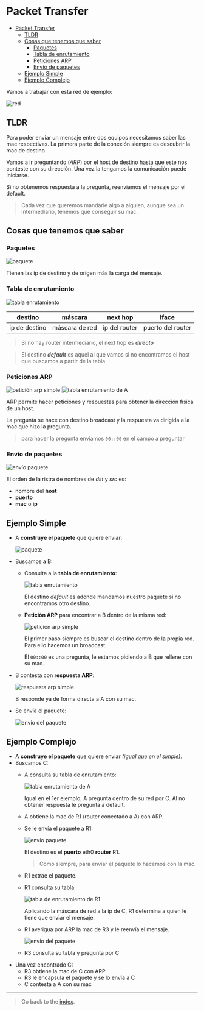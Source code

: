 # Packet Transfer

- [Packet Transfer](#packet-transfer)
  - [TLDR](#tldr)
  - [Cosas que tenemos que saber](#cosas-que-tenemos-que-saber)
    - [Paquetes](#paquetes)
    - [Tabla de enrutamiento](#tabla-de-enrutamiento)
    - [Peticiones ARP](#peticiones-arp)
    - [Envío de  paquetes](#envío-de--paquetes)
  - [Ejemplo Simple](#ejemplo-simple)
  - [Ejemplo Complejo](#ejemplo-complejo)

Vamos a trabajar con esta red de ejemplo:

![red](img/red-ejemplo-enrutamiento.PNG)

## TLDR

Para poder enviar un mensaje entre dos equipos necesitamos saber las mac respectivas. La primera parte de la conexión siempre es descubrir la mac de destino.

Vamos a ir preguntando (*ARP*) por el host de destino hasta que este nos conteste con su dirección. Una vez la tengamos la comunicación puede iniciarse.

Si no obtenemos respuesta a la pregunta, reenviamos el mensaje por el default.

> Cada vez que queremos mandarle algo a alguien, aunque sea un intermediario, tenemos que conseguir su mac.

## Cosas que tenemos que saber

### Paquetes

![paquete](img/paquete-ejemplo-enrutamiento.PNG)

Tienen las ip de destino y de origen más la carga del mensaje.

### Tabla de enrutamiento

![tabla enrutamiento](img/tabla-de-enrutamiento-direct-hop.PNG)

| destino       | máscara        | next hop      | iface             |
| ------------- | -------------- | ------------- | ----------------- |
| ip de destino | máscara de red | ip del router | puerto del router |

> Si no hay router intermediario, el next hop es ***directo***

> El destino ***default*** es aquel al que vamos si no encontramos el host que buscamos a partir de la tabla.

### Peticiones ARP

![petición arp simple](img/peticion-arp-simple.PNG)
![tabla enrutamiento de A](img/respuesta-arp-simple.PNG)

ARP permite hacer peticiones y respuestas para obtener la dirección física de un host.

La pregunta se hace con destino broadcast y la respuesta va dirigida a la mac que hizo la pregunta.

> para hacer la pregunta enviamos `00::00` en el campo a preguntar

### Envío de  paquetes

![envío paquete](img/paquete-A-R1-enrutamiento.PNG)

El orden de la ristra de nombres de *dst* y *src* es:

- nombre del **host**
- **puerto**
- **mac** o **ip**

## Ejemplo Simple

- A **construye el paquete** que quiere enviar:

  ![paquete](img/paquete-ejemplo-enrutamiento.PNG)

- Buscamos a B:
  - Consulta a la **tabla de enrutamiento**:
  
    ![tabla enrutamiento](img/tabla-de-enrutamiento-direct-hop.PNG)

    El destino *default* es adonde mandamos nuestro paquete si no encontramos otro destino.
  - **Petición ARP** para encontrar a B dentro de la misma red:

     ![petición arp simple](img/peticion-arp-simple.PNG)

     El primer paso siempre es buscar el destino dentro de la propia red. Para ello hacemos un broadcast.

     El `00::00` es una pregunta, le estamos pidiendo a B que rellene con su mac.
- B contesta con **respuesta ARP**:

  ![respuesta arp simple](img/respuesta-arp-simple.PNG)

  B responde ya de forma directa a A con su mac.

- Se envía el paquete:

    ![envío del paquete](img/envio-paquete-simple.PNG)

## Ejemplo Complejo

- A **construye el paquete** que quiere enviar *(igual que en el simple)*.
- Buscamos C:
  - A consulta su tabla de enrutamiento:

    ![tabla enrutamiento de A](img/tabla-de-enrutamiento-A-default.PNG)
  
    Igual en el 1er ejemplo, A pregunta dentro de su red por C. Al no obtener respuesta le pregunta a default.
  - A obtiene la mac de R1 (router conectado a A) con ARP.
  - Se le envía el paquete a R1:

    ![envío paquete](img/paquete-A-R1-enrutamiento.PNG)

    El destino es el **puerto** eth0 **router** R1.
    > Como siempre, para enviar el paquete lo hacemos con la mac.
  - R1 extrae el paquete.
  - R1 consulta su tabla:

    ![tabla de enrutamiento de R1](img/tabla-de-enrutamiento-R1-para-C.PNG)

    Aplicando la máscara de red a la ip de C, R1 determina a quien le tiene que enviar el mensaje.

  - R1 averigua por ARP la mac de R3 y le reenvía el mensaje.
  
    ![envío del paquete](img/paquete-R1-R3-enrutamiento.PNG)
  - R3 consulta su tabla y pregunta por C
- Una vez encontrado C:
  - R3 obtiene la mac de C con ARP
  - R3 le encapsula el paquete y se lo envía a C
  - C contesta a A con su mac

---

> Go back to the [index](.index.md#index).